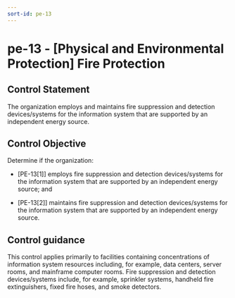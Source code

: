 ```yaml
---
sort-id: pe-13
---
```


# pe-13 - \[Physical and Environmental Protection\] Fire Protection

## Control Statement

The organization employs and maintains fire suppression and detection devices/systems for the information system that are supported by an independent energy source.

## Control Objective

Determine if the organization:

- \[PE-13[1]\] employs fire suppression and detection devices/systems for the information system that are supported by an independent energy source; and

- \[PE-13[2]\] maintains fire suppression and detection devices/systems for the information system that are supported by an independent energy source.

## Control guidance

This control applies primarily to facilities containing concentrations of information system resources including, for example, data centers, server rooms, and mainframe computer rooms. Fire suppression and detection devices/systems include, for example, sprinkler systems, handheld fire extinguishers, fixed fire hoses, and smoke detectors.
